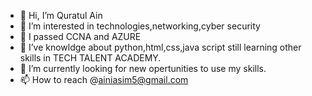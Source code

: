 - 👋 Hi, I’m Quratul Ain
- 👀 I’m interested in technologies,networking,cyber security
- 🌱 I passed CCNA and AZURE 
- 🌱 I’ve knowldge about python,html,css,java script still learning other skills in TECH TALENT ACADEMY.
- 💞️ I’m currently looking for new opertunities to use my skills.
- 📫 How to reach @ainiasim5@gmail.com

<!---
Ainiasim5/Ainiasim5 is a ✨ special ✨ repository because its `README.md` (this file) appears on your GitHub profile.
You can click the Preview link to take a look at your changes.
--->
